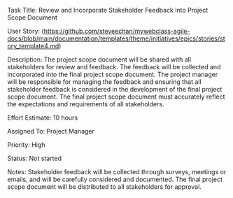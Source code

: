 Task Title: Review and Incorporate Stakeholder Feedback into Project Scope Document

User Story: (https://github.com/steveechan/mywebclass-agile-docs/blob/main/documentation/templates/theme/initiatives/epics/stories/story_template4.md)

Description: The project scope document will be shared with all stakeholders for review and feedback. The feedback will be collected and incorporated into the final project scope document. The project manager will be responsible for managing the feedback and ensuring that all stakeholder feedback is considered in the development of the final project scope document. The final project scope document must accurately reflect the expectations and requirements of all stakeholders.

Effort Estimate: 10 hours

Assigned To: Project Manager

Priority: High

Status: Not started

Notes: Stakeholder feedback will be collected through surveys, meetings or emails, and will be carefully considered and documented. The final project scope document will be distributed to all stakeholders for approval.
